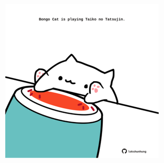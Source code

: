 <!-- built at 11/07/2024, 03:00:43 UTC -->
<p align="center">
  <img width="500" height="500" src="./ReadmeImage.svg">
</p>
